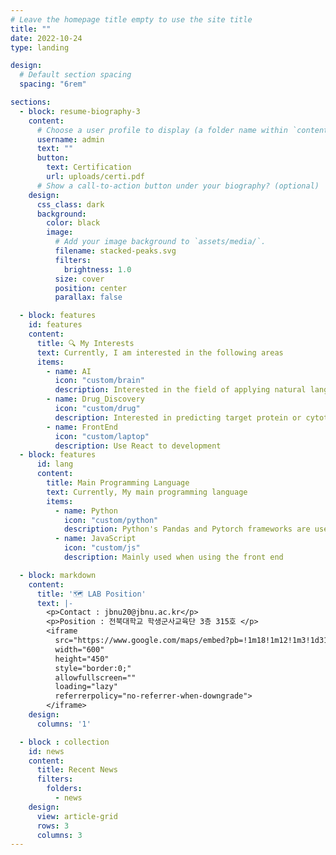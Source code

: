 ```yaml
---
# Leave the homepage title empty to use the site title
title: ""
date: 2022-10-24
type: landing

design:
  # Default section spacing
  spacing: "6rem"

sections:
  - block: resume-biography-3
    content:
      # Choose a user profile to display (a folder name within `content/authors/`)
      username: admin
      text: ""
      button:
        text: Certification
        url: uploads/certi.pdf
      # Show a call-to-action button under your biography? (optional)
    design:
      css_class: dark
      background:
        color: black
        image:
          # Add your image background to `assets/media/`.
          filename: stacked-peaks.svg
          filters:
            brightness: 1.0
          size: cover
          position: center
          parallax: false

  - block: features
    id: features
    content:
      title: 🔍 My Interests
      text: Currently, I am interested in the following areas
      items:
        - name: AI
          icon: "custom/brain"
          description: Interested in the field of applying natural language processing to the development of new drugs
        - name: Drug_Discovery
          icon: "custom/drug"
          description: Interested in predicting target protein or cytotoxicity
        - name: FrontEnd
          icon: "custom/laptop"
          description: Use React to development
  - block: features
      id: lang
      content:
        title: Main Programming Language
        text: Currently, My main programming language
        items:
          - name: Python
            icon: "custom/python"
            description: Python's Pandas and Pytorch frameworks are used in data analysis and NLP
          - name: JavaScript
            icon: "custom/js"
            description: Mainly used when using the front end

  - block: markdown
    content:
      title: '🗺️ LAB Position'
      text: |-
        <p>Contact : jbnu20@jbnu.ac.kr</p>
        <p>Position : 전북대학교 학생군사교육단 3층 315호 </p>
        <iframe 
          src="https://www.google.com/maps/embed?pb=!1m18!1m12!1m3!1d3162.885343216497!2d127.1314466!3d35.8461404!2m3!1f0!2f0!3f0!3m2!1i1024!2i768!4f13.1!3m3!1m2!1s0x357026f82e1f5771%3A0x10d7417d8b173a87!2sJeonbuk%20National%20University!5e0!3m2!1sen!2skr&zoom=18"
          width="600" 
          height="450" 
          style="border:0;" 
          allowfullscreen="" 
          loading="lazy" 
          referrerpolicy="no-referrer-when-downgrade">
        </iframe>
    design:
      columns: '1'

  - block : collection
    id: news
    content:
      title: Recent News
      filters:
        folders:
          - news
    design:
      view: article-grid
      rows: 3
      columns: 3
---
```

